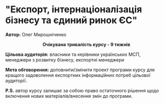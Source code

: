 <h1>"Експорт, інтернаціоналізація бізнесу та єдиний ринок ЄС"</h1>
<p><b>Автор:</b> Олег Мирошніченко</p>

<p align="center"><b>Очікувана тривалість курсу - 9 тижнів</b> </p>
<p><b class="p1">Цільова аудиторія:</b> власники та керівники українських МСП, менеджери з розвитку бізнесу, експортні менеджери</p>

<p><b class="p1">Мета обговорення:</b> доповнити/змінити проект програми курсу для кращого задоволення експортних інформаційних потреб цільової аудиторії.</p>
<p><b class="p1">P.S.</b> автор курсу залишає за собою право остаточного рішення щодо включення нових матеріалів/внесення змін до програми.<p>